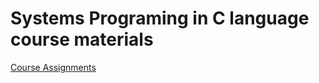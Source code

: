 # Systems Programing in C language course materials

[Course Assignments](https://github.com/kggold4/sw_systems-1-assignments.git)
